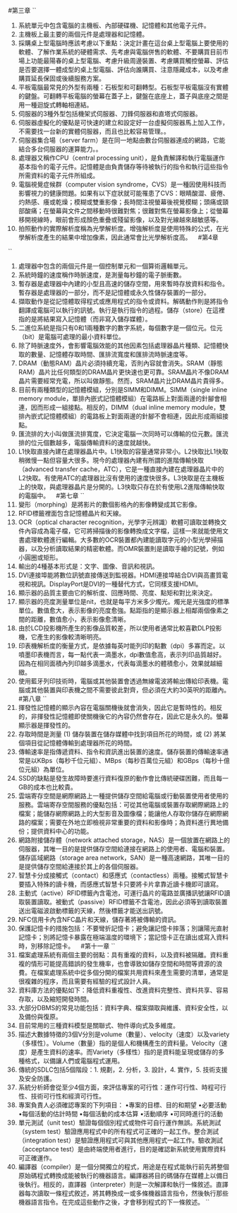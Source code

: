 #第三章
``
1.	系統單元中包含電腦的主機板、內部硬碟機、記憶體和其他電子元件。
2.	主機板上最主要的兩個元件是處理器和記憶體。
3.	採購桌上型電腦時應該考慮以下重點：決定計畫在這台桌上型電腦上要使用的軟體、了解作業系統的硬體需求、先考慮與電腦併售的軟體、不要購買目前市場上功能最陽春的桌上型電腦、考慮升級周邊裝置、考慮購買觸控螢幕、評估是否要選擇一體成型的桌上型電腦、評估向誰購買、注意隱藏成本，以及考慮購買延長保固或後續服務方案。
4.	平板電腦最常見的外型有兩種：石板型和可翻轉型。石板型平板電腦沒有實體的鍵盤。可翻轉平板電腦的螢幕在蓋子上，鍵盤在底座上，蓋子與底座之間是用一種迴旋式轉軸相連結。
5.	伺服器的3種外型包括機架式伺服器、刀鋒伺服器和直塔式伺服器。
6.	伺服器虛擬化的優點是可快速的建立和設定好一台虛擬伺服器馬上加入工作，不需要找一台新的實體伺服器，而且也比較容易管理。。
7.	伺服器集合場（server farm）是在同一地點由數台伺服器連成的網路，它能結合多台伺服器的運算能力。。
8.	處理器又稱作CPU（central processing unit），是負責解譯和執行電腦運作基本指令的電子元件。記憶體是由負責儲存等待被執行的指令和執行這些指令所需資料的電子元件所組成。
9.	電腦視覺症候群（computer vision syndrome，CVS）是一種因使用科技而影響視力的健康問題。如果有以下症狀就可能罹患了CVS：眼睛酸澀、疲倦、灼熱感、癢或乾燥；模糊或雙重影像；長時間注視螢幕後視覺模糊；頭痛或頸部酸痛；在螢幕與文件之間移動時很難對焦；很難對焦在螢幕影像上；從螢幕移開視線時，眼前會形成顏色重疊或殘留影像，以及對光線越來越敏感等。
10.	拍照動作的實際解析度稱為光學解析度。增強解析度是使用特殊的公式，在光學解析度產生的結果中增加像素，因此通常會比光學解析度高。
``
``
 #第4章

``
1.	處理器中包含的兩個元件是一個控制單元和一個算術邏輯單元。
2.	系統時鐘的速度稱作時脈速度，是測量每秒鐘的電子脈衝數。
3.	暫存器是處理器中內建的小型且高速的儲存空間，用來暫時存放資料和指令。暫存器是處理器的一部分，而不是記憶體或永久性儲存裝置的一部分。
4.	擷取動作是從記憶體取得程式或應用程式的指令或資料。解碼動作則是將指令翻譯成電腦可以執行的訊號。執行是執行指令的過程。儲存（store）在這裡指的是將結果寫入記憶體（而非寫入儲存媒體）。
5.	二進位系統是指只有0和1兩種數字的數字系統，每個數字是一個位元。位元（bit）是電腦可處理的最小資料單位。
11.	除了時脈速度外，會影響電腦效能的其他因素包括處理器晶片種類、記憶體快取的數量、記憶體存取時間、匯排流寬度和匯排流時脈速度等。
12.	DRAM（動態RAM）晶片必須持續充電，否則內容就會消失。SRAM（靜態RAM）晶片比任何類型的DRAM晶片更快速也更可靠。SRAM晶片不像DRAM晶片需要經常充電，所以叫做靜態。然而，SRAM晶片比DRAM晶片貴得多。
13.	目前有兩種類型的記憶體模組，分別是SIMM和DIMM。SIMM（single inline memory module，單排內嵌式記憶體模組）在電路板上對面兩邊的針腳會相連，因而形成一組接點。相反的，DIMM（dual inline memory module，雙排內嵌式記憶體模組）的電路板上對面兩邊的針腳不會相連，因此形成兩組接點。
14.	匯流排的大小叫做匯流排寬度，它決定電腦一次同時可以傳輸的位元數。匯流排的位元個數越多，電腦傳輸資料的速度就越快。
15.	L1快取直接內建在處理器晶片中。L1快取的容量通常非常小。L2快取比L1快取稍微慢一點但容量大很多。現今的處理器內建有所謂的進階傳輸快取（advanced transfer cache，ATC），它是一種直接內建在處理器晶片中的L2快取。有使用ATC的處理器比沒有使用的速度快很多。L3快取是在主機板上的快取，與處理器晶片是分開的。L3快取只存在於有使用L2進階傳輸快取的電腦中。
``
``
 #第七章
``
1.	變形（morphing）是將影片的數個影格內的影像轉變成其它影像。
2.	RFID標籤裡面包含記憶體晶片和天線。
3.	OCR（optical character recognition，光學字元辨識）軟體可讀取並轉換文件內容成為電子檔，它可將掃描後的影像轉換成文字檔，這樣一來就能使用文書處理軟體進行編輯。大多數的OCR裝置都內建能讀取字元的小型光學掃描器，以及分析讀取結果的精密軟體。而OMR裝置則是讀取手繪的記號，例如小圓圈或矩形。
4.	輸出的4種基本形式是：文字、圖像、音訊和視訊。
5.	DVI連接埠能將數位訊號直接傳送到監視器。HDMI連接埠結合DVI與高畫質電視和視訊。DisplayPort是DVI的一種替代方式，它同樣支援HDMI。
6.	顯示器的品質主要由它的解析度、回應時間、亮度、點矩和對比來決定。
7.	顯示器的亮度測量單位是nit，也就是每平方米多少燭光。燭光是光強度的標準單位。數值愈大，表示影像的亮度愈強。點距指的是顯示器上相鄰兩個像素之間的距離，數值愈小，表示影像愈清晰。
8.	由於LCD投影機所產生的影像品質較差，所以使用者通常比較喜歡DLP投影機，它產生的影像較清晰明亮。
9.	印表機解析度的衡量方式，是依據每英吋能列印的點數（dpi）多寡而定。以噴墨印表機而言，每一點代表一滴墨水，dpi數值愈高，表示列印品質越好。因為在相同面積內列印越多滴墨水，代表每滴墨水的體積愈小，效果就越細緻。
10.	使用藍牙列印技術時，電腦或其他裝置會透過無線電波將輸出傳給印表機。電腦或其他裝置與印表機之間不需要彼此對齊，但必須在大約30英呎的距離內。
``
``
 #第八章
``
1.	揮發性記憶體的顯示內容在電腦關機後就會消失，因此它是暫時性的。相反的，非揮發性記憶體即使關機後它的內容仍然會存在，因此它是永久的。螢幕顯示器是揮發性的。
2.	存取時間是測量 (1) 儲存裝置在儲存媒體中找到項目所花的時間，或 (2) 將某個項目從記憶體傳輸到處理器所花的時間。
3.	傳輸速率是指傳遞資料、指令和資訊進出裝置的速度。儲存裝置的傳輸速率通常是以KBps（每秒千位元組）、MBps（每秒百萬位元組）和GBps（每秒十億位元組）為單位。
4.	SSD的缺點是發生故障時要進行資料復原的動作會比傳統硬碟困難，而且每一GB的成本也比較貴。
5.	雲端寄存空間是網際網路上一種提供儲存空間給電腦或行動裝置使用者使用的服務。雲端寄存空間服務的優點包括：可從其他電腦或裝置存取網際網路上的檔案；能儲存網際網路上的大型影音及圖像檔；能讓他人存取你儲存在網際網路的檔案；需要在外地立即檢視非常重要的資料和影像時；為資料進行異地備份；提供資料中心的功能。
6.	網路附接儲存體（network attached storage，NAS）是一個放置在網路上的伺服器，其唯一目的是提供儲存空間給連接在網路上的使用者、電腦和裝置。儲存區域網路（storage area network，SAN）是一種高速網路，其唯一目的是提供儲存空間給連接於其上的各個伺服器。
7.	智慧卡分成接觸式（contact）和感應式（contactless）兩種。接觸式智慧卡要插入特殊的讀卡機，而感應式智慧卡只要將卡片拿靠近讀卡機即可讀寫。
8.	主動式（active）RFID標籤內含電池，可運行晶片的電路並廣播訊號讓RFID讀取裝置讀取。被動式（passive）RFID標籤不含電池，因此必須等到讀取裝置送出電磁波啟動標籤的天線，然後標籤才能送出訊號。
9.	NFC信用卡內含NFC晶片和天線，儲存著將被傳輸的資訊。
10.	保護記憶卡的措施包括：不要彎折記憶卡；避免讓記憶卡摔落；別讓陽光直射記憶卡；別將記憶卡暴露在極端溫度的環境下；當記憶卡正在讀出或寫入資料時，別移除記憶卡。
``
``
 #第十一章
``
1.	檔案處理系統有兩個主要的弱點：具有重複的資料，以及資料被隔離。資料重複的情形可能提高錯誤的發生機率，也會導致如儲存空間和時間等資源的浪費。在檔案處理系統中從多個分開的檔案共用資料來產生需要的清單，通常是很複雜的程序，而且需要有經驗的程式設計人員。
2.	資料庫方法的優點如下：降低資料重複性、改進資料完整性、資料共享、容易存取，以及縮短開發時間。
3.	大部分DBMS的常見功能包括：資料字典、檔案擷取與維護、資料安全性，以及備份與復原。
4.	目前常用的三種資料模型是關聯式、物件導向式及多維度。
5.	描述大數據特徵的3個V分別是volume（數量）、velocity（速度）以及variety（多樣性）。Volume（數量）指的是個人和機構產生的資料量。Velocity（速度）是產生資料的速率。而Variety（多樣性）指的是資料能呈現或儲存的多種格式，以備讓人們或電腦程式運用。
6.	傳統的SDLC包括5個階段：1. 規劃，2. 分析，3. 設計，4. 實作，5. 技術支援及安全防護。
7.	系統分析師會從至少4個方面，來評估專案的可行性：運作可行性、時程可行性、技術可行性和經濟可行性。
8.	專案負責人必須確認專案的下列項目：
  •專案的目標、目的和期望
  •必要活動
  •每個活動的估計時間
  •每個活動的成本估算
  •活動順序
  •可同時進行的活動
9.	單元測試（unit test）驗證每個個別程式或物件可自行運作無誤。系統測試（system test）驗證應用程式中的所有程式可正確的一起工作。整合測試（integration test）是驗證應用程式可與其他應用程式一起工作。驗收測試（acceptance test）是由終端使用者進行，目的是確認新系統使用實際資料可正確運作。
10.	編譯器（compiler）是一個分開獨立的程式，用途是在程式能執行前先將整個原始碼程式轉換成能被執行的機器語言。編譯器將目的碼儲存在媒體上以備日後執行。相反的，直譯器（interpreter）則是一次解譯和執行一條敘述。直譯器每次讀取一條程式敘述，將其轉換成一或多條機器語言指令，然後執行那些機器語言指令。在完成這些動作之後，才會移到程式的下一條敘述。
``

